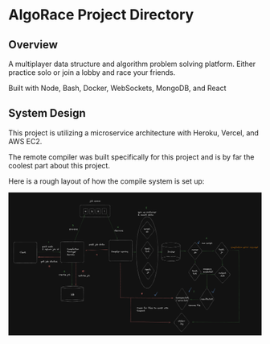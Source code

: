 
# AlgoRace Project Directory

## Overview

A multiplayer data structure and algorithm problem solving platform. Either practice solo or join a lobby and race your friends.

Built with Node, Bash, Docker, WebSockets, MongoDB, and React

## System Design

This project is utilizing a microservice architecture with Heroku, Vercel, and AWS EC2.

The remote compiler was built specifically for this project and is by far the coolest part about this project.

Here is a rough layout of how the compile system is set up:

![System design and architecture of compilation](/assets/systemdesign.png "System Design Architecture")
